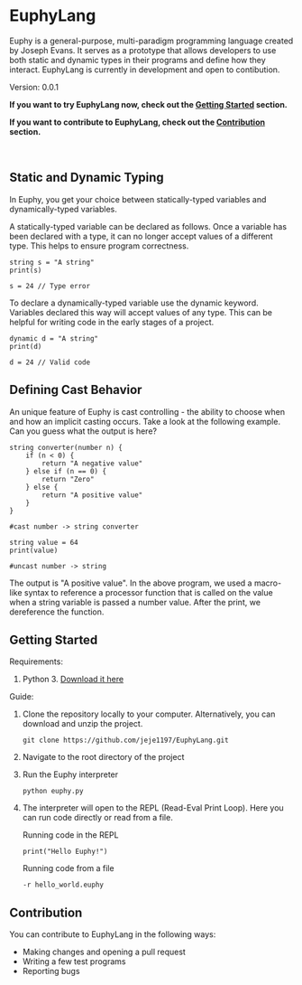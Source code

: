 # EuphyLang

Euphy is a general-purpose, multi-paradigm programming language created by Joseph Evans. It serves as a prototype that allows developers to use both static and dynamic
types in their programs and define how they interact. EuphyLang is currently in development and open to contibution.

Version: 0.0.1


**If you want to try EuphyLang now, check out the [Getting Started](#getting-started) section.**

**If you want to contribute to EuphyLang, check out the [Contribution](#contribution) section.**

<br/>

## Static and Dynamic Typing


In Euphy, you get your choice between statically-typed variables and dynamically-typed variables.

A statically-typed variable can be declared as follows. Once a variable has been declared with a type, it can no longer accept values of a different type. 
This helps to ensure program correctness.
```
string s = "A string"
print(s)

s = 24 // Type error
```



To declare a dynamically-typed variable use the dynamic keyword. Variables declared this way will accept values of any type. This can be helpful for writing code in 
the early stages of a project.
```
dynamic d = "A string"
print(d)

d = 24 // Valid code
```


## Defining Cast Behavior

An unique feature of Euphy is cast controlling - the ability to choose when and how an
implicit casting occurs. Take a look at the following example. Can you guess what the output is here?

```
string converter(number n) {
    if (n < 0) {
        return "A negative value"
    } else if (n == 0) {
        return "Zero"
    } else {
        return "A positive value"
    }
}

#cast number -> string converter

string value = 64
print(value)

#uncast number -> string
```
The output is "A positive value". In the above program, we used a macro-like syntax to reference a processor function that is called on the value when a string variable is passed a number value. After the print, we dereference the function.



## Getting Started

Requirements:
    
1) Python 3. [Download it here](https://www.python.org/downloads)

Guide:
1) Clone the repository locally to your computer. Alternatively, you can download and unzip the project.

   ```
   git clone https://github.com/jeje1197/EuphyLang.git
   ```
    
2) Navigate to the root directory of the project
3) Run the Euphy interpreter

   ```
   python euphy.py
   ```

4) The interpreter will open to the REPL (Read-Eval Print Loop). Here you can run code directly or read from a file.

   Running code in the REPL
   ```
   print("Hello Euphy!")
   ```

   Running code from a file
   ```
   -r hello_world.euphy
   ```

## Contribution

You can contribute to EuphyLang in the following ways:
- Making changes and opening a pull request
- Writing a few test programs
- Reporting bugs
